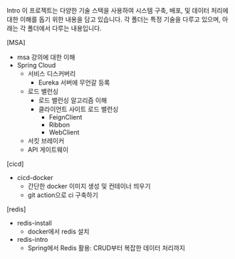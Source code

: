 Intro 
이 프로젝트는 다양한 기술 스택을 사용하여 시스템 구축, 배포, 및 데이터 처리에 대한 이해를 돕기 위한 내용을 담고 있습니다. 
각 폴더는 특정 기술을 다루고 있으며, 아래는 각 폴더에서 다루는 내용입니다.

[MSA] 
- msa 강의에 대한 이해
- Spring Cloud
    - 서비스 디스커버리
        - Eureka 서버에 무언갈 등록  
    - 로드 밸런싱
      - 로드 밸런싱 알고리즘 이해
      - 클라이언트 사이트 로드 밸런싱
        - FeignClient
        - Ribbon
        - WebClient
    - 서킷 브레이커
    - API 게이트웨이


[cicd] 
- cicd-docker
    - 간단한 docker 이미지 생성 및 컨테이너 띄우기 
    - git action으로 ci 구축하기

        
[redis] 
- redis-install 
  - docker에서 redis 설치 
- redis-intro
  - Spring에서 Redis 활용: CRUD부터 복잡한 데이터 처리까지
    
